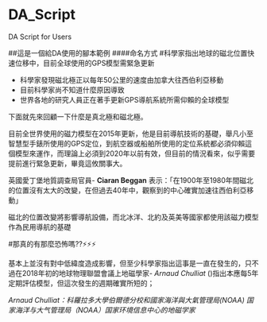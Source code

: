 # DA_Script
DA Script for Users

##這是一個給DA使用的腳本範例
####命名方式
#科學家指出地球的磁北位置快速位移中，目前全球使用的GPS模型需緊急更新

- 科學家發現磁北極正以每年50公里的速度由加拿大往西伯利亞移動
- 目前科學家尚不知道什麼原因導致
- 世界各地的研究人員正在著手更新GPS導航系統所需仰賴的全球模型

下面就先來回顧一下什麼是真北極和磁北極。

目前全世界使用的磁力模型在2015年更新，他是目前導航技術的基礎，舉凡小至智慧型手錶所使用的GPS定位，到航空器或船舶所使用的定位系統都必須仰賴這個模型來運作，而理論上必須到2020年以前有效，但目前的情況看來，似乎需要提前進行緊急更新，畢竟這攸關事大。

英國愛丁堡地質調查局官員- **Ciaran Beggan** 表示：「在1900年至1980年間磁北的位置沒有太大的改變，在但過去40年中，觀察到的中心確實加速往西伯利亞移動」

磁北的位置改變將影響導航設備，而北冰洋、北約及英美等國家都使用該磁力模型作為民用導航的基礎

#那真的有那麼恐怖嗎??⚡⚡⚡

基本上並沒有對中低緯度造成影響，但至少科學家指出這事是一直在發生的，只不過在2018年初的地球物理聯盟會議上地磁學家- *Arnaud Chulliat* ()指出本應每5年定期評估模型，但這次發生的週期確實所短的；

*Arnaud Chulliat：科羅拉多大學伯爾德分校和國家海洋與大氣管理局(NOAA) 国家海洋与大气管理局（NOAA）国家环境信息中心的地磁学家*